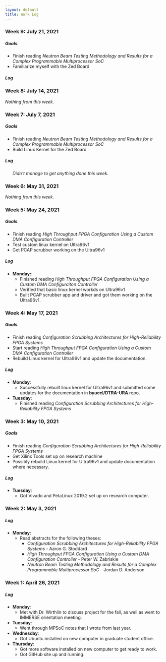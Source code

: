 ```yaml
---
layout: default
title: Work Log
---
```

<h3 class="collapsible">Week 9: July 21, 2021</h3>
<div class="content">
  <h5 class="collapsible">Goals</h5>
  <div class="sub-content">
  <ul>
    <li>Finish reading <em>Neutron Beam Testing Methodology and Results for a Complex Programmable Multiprocessor SoC</em></li>
    <li>Familiarize myself with the Zed Board</li>
  </ul>
  </div>
  <h5 class="collapsible">Log</h5>
  <div class="sub-content">
  </div>
</div>

<h3 class="collapsible">Week 8: July 14, 2021</h3>
<div class="content">
  <em>Nothing from this week.</em>
</div>

<h3 class="collapsible">Week 7: July 7, 2021</h3>
<div class="content">
  <h5 class="collapsible">Goals</h5>
  <div class="sub-content">
  <ul>
    <li>Finish reading <em>Neutron Beam Testing Methodology and Results for a Complex Programmable Multiprocessor SoC</em></li>
    <li>Build Linux Kernel for the Zed Board</li>
  </ul>
  </div>
  <h5 class="collapsible">Log</h5>
  <div class="sub-content">
  <ul>
    <em>Didn't manage to get anything done this week.</em>
  </ul>
  </div>
</div>

<h3 class="collapsible">Week 6: May 31, 2021</h3>
<div class="content">
  <em>Nothing from this week.</em>
</div>

<h3 class="collapsible">Week 5: May 24, 2021</h3>
<div class="content">
  <h5 class="collapsible">Goals</h5>
  <div class="sub-content">
  <ul>
    <li>Finish reading <em>High Throughput FPGA Configuration Using a Custom DMA Configuration Controller</em></li>
    <li>Test custom linux kernel on Ultra96v1</li>
    <li>Get PCAP scrubber working on the Ultra96v1</li>
  </ul>
  </div>
  <h5 class="collapsible">Log</h5>
  <div class="sub-content">
    <ul>
      <li><strong>Monday:</strong>:
        <ul>
          <li>Finished reading <em>High Throughput FPGA Configuration Using a Custom DMA Configuraiton Controller</em></li>
          <li>Verified that basic linux kernel workds on Ultra96v1</li>
          <li>Built PCAP scrubber app and driver and got them working on the Ultra96v1.</li>
        </ul>
      </li>
    </ul>
  </div>
</div>

<h3 class="collapsible">Week 4: May 17, 2021</h3>
<div class="content">
  <h5 class="collapsible">Goals</h5>
  <div class="sub-content">
  <ul>
    <li>Finish reading <em>Configuration Scrubbing Architectures for High-Reliability FPGA Systems</em></li>
    <li>Start reading <em>High Throughput FPGA Configuration Using a Custom DMA Configuration Controller</em></li>
    <li>Rebuild Linux kernel for Ultra96v1 and update the documentation.</li>
  </ul>
  </div>
  <h5 class="collapsible">Log</h5>
  <div class="sub-content">
    <ul>
      <li><strong>Monday</strong>:
        <ul>
          <li>Successfully rebuilt linux kernel for Ultra96v1 and submitted some updates for the documentation in <strong>byuccl/DTRA-URA</strong> repo.</li>
        </ul>
      </li>
      <li><strong>Tuesday</strong>:
        <ul>
          <li>Finished reading <em>Configuration Scrubbing Architectures for High-Reliability FPGA Systems</em></li>
        </ul>
      </li>
    </ul>
  </div>
</div>

<h3 class="collapsible">Week 3: May 10, 2021</h3>
<div class="content">
  <h5 class="collapsible">Goals</h5>
  <div class="sub-content">
    <ul>
      <li>Finish reading <em>Configuration Scrubbing Architectures for High-Reliability FPGA Systems</em></li>
      <li>Get Xilinx Tools set up on research machine</li>
      <li>Possibly rebuild Linux kernel for Ultra96v1 and update documentation where necessary.</li>
    </ul>
  </div>
  <h5 class="collapsible">Log</h5>
  <div class="sub-content">
    <ul>
      <li><strong>Tuesday</strong>:
        <ul>
          <li>Got Vivado and PetaLinux 2019.2 set up on research computer.</li>
        </ul>
      </li>
    </ul>
  </div>
</div>

<h3 class="collapsible">Week 2: May 3, 2021</h3>
<div class="content">
  <h5 class="collapsible">Log</h5>
  <div class="sub-content">
    <ul>
      <li><strong>Monday</strong>:
        <ul>
          <li>Read abstracts for the following theses:
            <ul>
              <li><em>Configuration Scrubbing Architectures for High-Reliability FPGA Systems</em> - Aaron G. Stoddard</li>
              <li><em>High Throughput FPGA Configuration Using a Custom DMA Configuration Controller</em> - Peter W. Zabriskie</li>
              <li><em>Neutron Beam Testing Methodology and Results for a Complex Programmable Multiprocessor SoC</em> - Jordan D. Anderson</li>
            </ul>
          </li>
        </ul>
      </li>
    </ul>
  </div>
</div>

<h3 class="collapsible">Week 1: April 26, 2021</h3>
<div class="content">
  <h5 class="collapsible">Log</h5>
  <div class="sub-content">
    <ul>
      <li><strong>Monday</strong>:
        <ul>
          <li>Met with Dr. Wirthlin to discuss project for the fall, as well as went to IMMERSE orientation meeting.</li>
        </ul>
      </li>
      <li><strong>Tuesday</strong>:
        <ul>
          <li>Went through MPSoC notes that I wrote from last year.</li>
        </ul>
      </li>
      <li><strong>Wednesday</strong>:
        <ul>
          <li>Got Ubuntu installed on new computer in graduate student office.</li>
        </ul>
      </li>
      <li><strong>Thursday</strong>:
        <ul>
          <li>Got more software installed on new computer to get ready to work.</li>
          <li>Got GitHub site up and running.</li>
        </ul>
      </li>
    </ul>
  </div>
</div>

<script>
    let coll = document.getElementsByClassName("collapsible");
    let i;
    for (i = 0; i < coll.length; i++) {
        coll[i].addEventListener("click", (e) => {
            e.target.classList.toggle("active");
            let content = e.target.nextElementSibling;
            if (content.style.maxHeight) {
                content.style.maxHeight = null;
            }
            else {
                content.style.maxHeight = "500px";
            }
        });
    }
</script>
